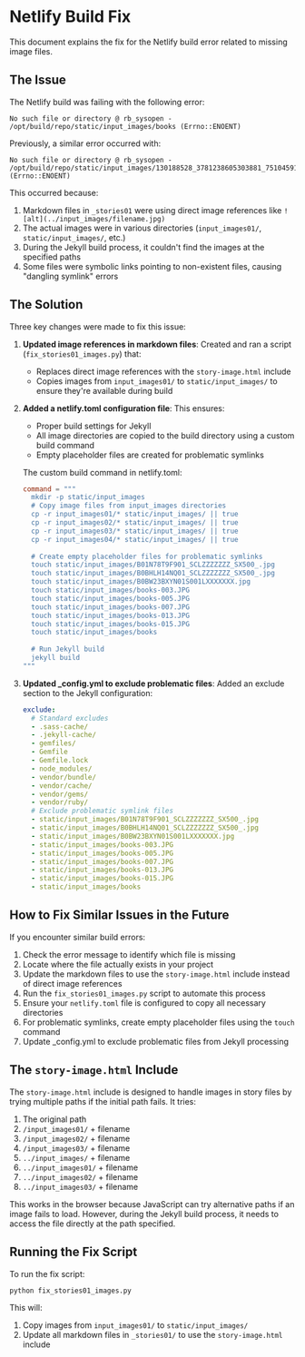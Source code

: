 # Netlify Build Fix

This document explains the fix for the Netlify build error related to missing image files.

## The Issue

The Netlify build was failing with the following error:

```
No such file or directory @ rb_sysopen - /opt/build/repo/static/input_images/books (Errno::ENOENT)
```

Previously, a similar error occurred with:

```
No such file or directory @ rb_sysopen - /opt/build/repo/static/input_images/130188528_3781238605303881_7510459135709865265_n.jpg (Errno::ENOENT)
```

This occurred because:

1. Markdown files in `_stories01` were using direct image references like `![alt](../input_images/filename.jpg)`
2. The actual images were in various directories (`input_images01/`, `static/input_images/`, etc.)
3. During the Jekyll build process, it couldn't find the images at the specified paths
4. Some files were symbolic links pointing to non-existent files, causing "dangling symlink" errors

## The Solution

Three key changes were made to fix this issue:

1. **Updated image references in markdown files**: Created and ran a script (`fix_stories01_images.py`) that:
   - Replaces direct image references with the `story-image.html` include
   - Copies images from `input_images01/` to `static/input_images/` to ensure they're available during build

2. **Added a netlify.toml configuration file**: This ensures:
   - Proper build settings for Jekyll
   - All image directories are copied to the build directory using a custom build command
   - Empty placeholder files are created for problematic symlinks
   
   The custom build command in netlify.toml:
   ```toml
   command = """
     mkdir -p static/input_images
     # Copy image files from input_images directories
     cp -r input_images01/* static/input_images/ || true
     cp -r input_images02/* static/input_images/ || true
     cp -r input_images03/* static/input_images/ || true
     cp -r input_images04/* static/input_images/ || true
     
     # Create empty placeholder files for problematic symlinks
     touch static/input_images/B01N78T9F901_SCLZZZZZZZ_SX500_.jpg
     touch static/input_images/B0BHLH14NQ01_SCLZZZZZZZ_SX500_.jpg
     touch static/input_images/B0BW23BXYN01S001LXXXXXXX.jpg
     touch static/input_images/books-003.JPG
     touch static/input_images/books-005.JPG
     touch static/input_images/books-007.JPG
     touch static/input_images/books-013.JPG
     touch static/input_images/books-015.JPG
     touch static/input_images/books
     
     # Run Jekyll build
     jekyll build
   """
   ```

3. **Updated _config.yml to exclude problematic files**: Added an exclude section to the Jekyll configuration:
   ```yaml
   exclude:
     # Standard excludes
     - .sass-cache/
     - .jekyll-cache/
     - gemfiles/
     - Gemfile
     - Gemfile.lock
     - node_modules/
     - vendor/bundle/
     - vendor/cache/
     - vendor/gems/
     - vendor/ruby/
     # Exclude problematic symlink files
     - static/input_images/B01N78T9F901_SCLZZZZZZZ_SX500_.jpg
     - static/input_images/B0BHLH14NQ01_SCLZZZZZZZ_SX500_.jpg
     - static/input_images/B0BW23BXYN01S001LXXXXXXX.jpg
     - static/input_images/books-003.JPG
     - static/input_images/books-005.JPG
     - static/input_images/books-007.JPG
     - static/input_images/books-013.JPG
     - static/input_images/books-015.JPG
     - static/input_images/books
   ```

## How to Fix Similar Issues in the Future

If you encounter similar build errors:

1. Check the error message to identify which file is missing
2. Locate where the file actually exists in your project
3. Update the markdown files to use the `story-image.html` include instead of direct image references
4. Run the `fix_stories01_images.py` script to automate this process
5. Ensure your `netlify.toml` file is configured to copy all necessary directories
6. For problematic symlinks, create empty placeholder files using the `touch` command
7. Update _config.yml to exclude problematic files from Jekyll processing

## The `story-image.html` Include

The `story-image.html` include is designed to handle images in story files by trying multiple paths if the initial path fails. It tries:

1. The original path
2. `/input_images01/` + filename
3. `/input_images02/` + filename
4. `/input_images03/` + filename
5. `../input_images/` + filename
6. `../input_images01/` + filename
7. `../input_images02/` + filename
8. `../input_images03/` + filename

This works in the browser because JavaScript can try alternative paths if an image fails to load. However, during the Jekyll build process, it needs to access the file directly at the path specified.

## Running the Fix Script

To run the fix script:

```bash
python fix_stories01_images.py
```

This will:
1. Copy images from `input_images01/` to `static/input_images/`
2. Update all markdown files in `_stories01/` to use the `story-image.html` include
